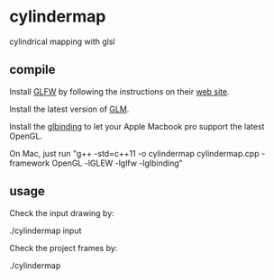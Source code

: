 # cylindermap
cylindrical mapping with glsl

## compile

Install [GLFW][] by following the instructions on their [web site][GLFW].

Install the latest version of [GLM][].

Install the [glbinding][] to let your Apple Macbook pro support the latest OpenGL.

On Mac, just run "g++ -std=c++11 -o cylindermap cylindermap.cpp -framework OpenGL -lGLEW -lglfw -lglbinding"

## usage

Check the input drawing by:

./cylindermap input

Check the project frames by:

./cylindermap


[GLM]: http://glm.g-truc.net
[GLFW]: http://glfw.org
[glbinding]: https://github.com/cginternals/glbinding
